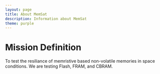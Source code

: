 ```yaml
---
layout: page
title: About MemSat
description: Information about MemSat
theme: purple
---
```


# Mission Definition
To test the resiliance of memristive based non-volatile memories in space conditions. We are testing Flash, FRAM, and CBRAM.
